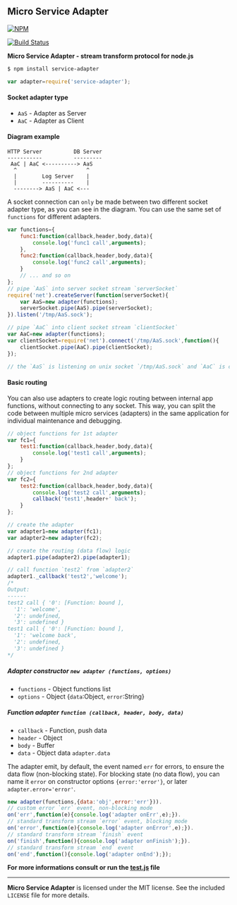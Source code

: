 ## Micro Service Adapter
[![NPM](https://nodei.co/npm/service-adapter.png?downloads=true&downloadRank=true&stars=true)](https://nodei.co/npm/service-adapter/)

[![Build Status](https://travis-ci.org/RTComm/service-adapter.svg?branch=master)](http://travis-ci.org/RTComm/service-adapter)

**Micro Service Adapter - stream transform protocol for node.js**

```sh
$ npm install service-adapter
```
```js
var adapter=require('service-adapter');
```
#### Socket adapter type
* `AaS` - Adapter as Server
* `AaC` - Adapter as Client

#### Diagram example
```
HTTP Server          DB Server
-----------          ---------
 AaC | AaC <----------> AaS
  ^                      ^
  |        Log Server    |
  |        ----------    |
  --------> AaS | AaC <---
```
A socket connection can `only` be made between two different socket adapter type, as you can see in the diagram. You can use the same set of `functions` for different adapters.
```js
var functions={
	func1:function(callback,header,body,data){
		console.log('func1 call',arguments);
	},
	func2:function(callback,header,body,data){
		console.log('func2 call',arguments);
	}
	// ... and so on
};
// pipe `AaS` into server socket stream `serverSocket`
require('net').createServer(function(serverSocket){
	var AaS=new adapter(functions);
	serverSocket.pipe(AaS).pipe(serverSocket);
}).listen('/tmp/AaS.sock');

// pipe `AaC` into client socket stream `clientSocket`
var AaC=new adapter(functions);
var clientSocket=require('net').connect('/tmp/AaS.sock',function(){
	clientSocket.pipe(AaC).pipe(clientSocket);
});

// the `AaS` is listening on unix socket `/tmp/AaS.sock` and `AaC` is connecting to it
```
#### Basic routing
You can also use adapters to create logic routing between internal app functions, without connecting to any socket. This way, you can split the code between multiple micro services (adapters) in the same application for individual maintenance and debugging.
```js
// object functions for 1st adapter
var fc1={
	test1:function(callback,header,body,data){
		console.log('test1 call',arguments);
	}
};
// object functions for 2nd adapter
var fc2={
	test2:function(callback,header,body,data){
		console.log('test2 call',arguments);
		callback('test1',header+' back');
	}
};

// create the adapter
var adapter1=new adapter(fc1);
var adapter2=new adapter(fc2);

// create the routing (data flow) logic
adapter1.pipe(adapter2).pipe(adapter1);

// call function `test2` from `adapter2`
adapter1._callback('test2','welcome');
/*
Output:
------
test2 call { '0': [Function: bound ],
  '1': 'welcome',
  '2': undefined,
  '3': undefined }
test1 call { '0': [Function: bound ],
  '1': 'welcome back',
  '2': undefined,
  '3': undefined }
*/
```
##### Adapter constructor `new adapter (functions, options)`
* `functions` - Object functions list
* `options` - Object {`data`:Object, `error`:String}

##### Function adapter `function (callback, header, body, data)`
* `callback` - Function, push data
* `header` - Object
* `body` - Buffer
* `data` - Object data `adapter.data`

The adapter emit, by default, the event named `err` for errors, to ensure the data flow (non-blocking state). For blocking state (no data flow), you can name it `error` on constructor options `{error:'error'}`, or later `adapter.error='error'`.
```js
new adapter(functions,{data:'obj',error:'err'})).
// custom error `err` event, non-blocking mode
on('err',function(e){console.log('adapter onErr',e);}).
// standard transform stream `error` event, blocking mode
on('error',function(e){console.log('adapter onError',e);}).
// standard transform stream `finish` event
on('finish',function(){console.log('adapter onFinish');}).
// standard transform stream `end` event
on('end',function(){console.log('adapter onEnd');});
```

**For more informations consult or run the <a href="https://github.com/RTComm/service-adapter/blob/master/test.js"><b>test.js</b></a> file**

--------------------------------------------------------
**Micro Service Adapter** is licensed under the MIT license. See the included `LICENSE` file for more details.